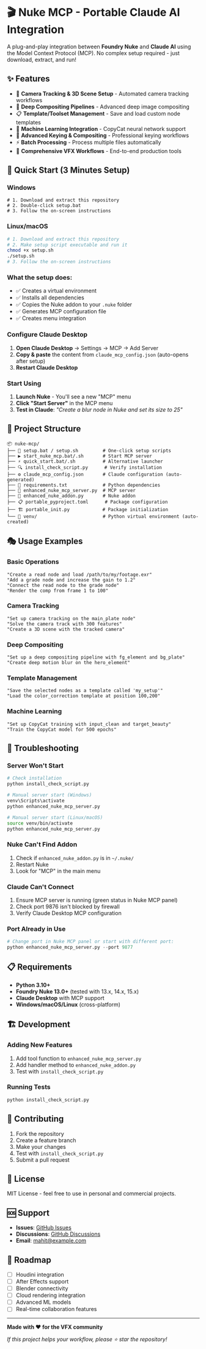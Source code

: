 # 🎬 Nuke MCP - Portable Claude AI Integration

A plug-and-play integration between **Foundry Nuke** and **Claude AI** using the Model Context Protocol (MCP). No complex setup required - just download, extract, and run!

## ✨ Features

- 🎯 **Camera Tracking & 3D Scene Setup** - Automated camera tracking workflows
- 🌊 **Deep Compositing Pipelines** - Advanced deep image compositing
- 📋 **Template/Toolset Management** - Save and load custom node templates
- 🤖 **Machine Learning Integration** - CopyCat neural network support
- 🔑 **Advanced Keying & Compositing** - Professional keying workflows
- ⚡ **Batch Processing** - Process multiple files automatically
- 🎨 **Comprehensive VFX Workflows** - End-to-end production tools

## 🚀 Quick Start (3 Minutes Setup)

### Windows
```batch
# 1. Download and extract this repository
# 2. Double-click setup.bat
# 3. Follow the on-screen instructions
```

### Linux/macOS
```bash
# 1. Download and extract this repository
# 2. Make setup script executable and run it
chmod +x setup.sh
./setup.sh
# 3. Follow the on-screen instructions
```

### What the setup does:
- ✅ Creates a virtual environment
- ✅ Installs all dependencies
- ✅ Copies the Nuke addon to your `.nuke` folder
- ✅ Generates MCP configuration file
- ✅ Creates menu integration

### Configure Claude Desktop

1. **Open Claude Desktop** → Settings → MCP → Add Server
2. **Copy & paste** the content from `claude_mcp_config.json` (auto-opens after setup)
3. **Restart Claude Desktop**

### Start Using

1. **Launch Nuke** - You'll see a new "MCP" menu
2. **Click "Start Server"** in the MCP menu
3. **Test in Claude**: *"Create a blur node in Nuke and set its size to 25"*

## 📁 Project Structure

```
📦 nuke-mcp/
├── 🔧 setup.bat / setup.sh         # One-click setup scripts
├── ▶️ start_nuke_mcp.bat/.sh       # Start MCP server
├── ⚡ quick_start.bat/.sh          # Alternative launcher
├── 🔍 install_check_script.py      # Verify installation
├── ⚙️ claude_mcp_config.json       # Claude configuration (auto-generated)
├── 📄 requirements.txt             # Python dependencies
├── 🐍 enhanced_nuke_mcp_server.py  # MCP server
├── 🔌 enhanced_nuke_addon.py       # Nuke addon
├── 📋 portable_pyproject.toml      # Package configuration
├── 🏗️ portable_init.py            # Package initialization
└── 📁 venv/                        # Python virtual environment (auto-created)
```

## 🎭 Usage Examples

### Basic Operations
```
"Create a read node and load /path/to/my/footage.exr"
"Add a grade node and increase the gain to 1.2"
"Connect the read node to the grade node"
"Render the comp from frame 1 to 100"
```

### Camera Tracking
```
"Set up camera tracking on the main_plate node"
"Solve the camera track with 300 features"
"Create a 3D scene with the tracked camera"
```

### Deep Compositing
```
"Set up a deep compositing pipeline with fg_element and bg_plate"
"Create deep motion blur on the hero_element"
```

### Template Management
```
"Save the selected nodes as a template called 'my_setup'"
"Load the color_correction template at position 100,200"
```

### Machine Learning
```
"Set up CopyCat training with input_clean and target_beauty"
"Train the CopyCat model for 500 epochs"
```

## 🔧 Troubleshooting

### Server Won't Start
```bash
# Check installation
python install_check_script.py

# Manual server start (Windows)
venv\Scripts\activate
python enhanced_nuke_mcp_server.py

# Manual server start (Linux/macOS)
source venv/bin/activate
python enhanced_nuke_mcp_server.py
```

### Nuke Can't Find Addon
1. Check if `enhanced_nuke_addon.py` is in `~/.nuke/`
2. Restart Nuke
3. Look for "MCP" in the main menu

### Claude Can't Connect
1. Ensure MCP server is running (green status in Nuke MCP panel)
2. Check port 9876 isn't blocked by firewall
3. Verify Claude Desktop MCP configuration

### Port Already in Use
```python
# Change port in Nuke MCP panel or start with different port:
python enhanced_nuke_mcp_server.py --port 9877
```

## 📋 Requirements

- **Python 3.10+**
- **Foundry Nuke 13.0+** (tested with 13.x, 14.x, 15.x)
- **Claude Desktop** with MCP support
- **Windows/macOS/Linux** (cross-platform)

## 🏗️ Development

### Adding New Features
1. Add tool function to `enhanced_nuke_mcp_server.py`
2. Add handler method to `enhanced_nuke_addon.py`
3. Test with `install_check_script.py`

### Running Tests
```bash
python install_check_script.py
```

## 🤝 Contributing

1. Fork the repository
2. Create a feature branch
3. Make your changes
4. Test with `install_check_script.py`
5. Submit a pull request

## 📄 License

MIT License - feel free to use in personal and commercial projects.

## 🆘 Support

- **Issues**: [GitHub Issues](https://github.com/yourusername/nuke-mcp/issues)
- **Discussions**: [GitHub Discussions](https://github.com/yourusername/nuke-mcp/discussions)
- **Email**: mahit@example.com

## 🎯 Roadmap

- [ ] Houdini integration
- [ ] After Effects support  
- [ ] Blender connectivity
- [ ] Cloud rendering integration
- [ ] Advanced ML models
- [ ] Real-time collaboration features

---

**Made with ❤️ for the VFX community**

*If this project helps your workflow, please ⭐ star the repository!*